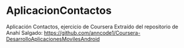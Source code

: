 # AplicacionContactos
Aplicación Contactos, ejercicio de Coursera
Extraído del repositorio de Anahí Salgado: https://github.com/anncode1/Coursera-DesarrolloAplicacionesMovilesAndroid
